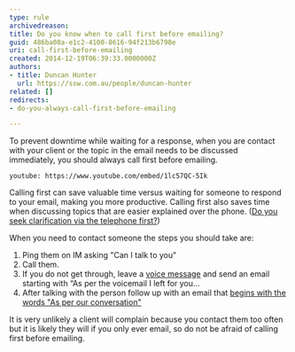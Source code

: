 ```yaml
---
type: rule
archivedreason: 
title: Do you know when to call first before emailing?
guid: 486ba08a-e1c2-4100-8616-94f213b6798e
uri: call-first-before-emailing
created: 2014-12-19T06:39:33.0000000Z
authors:
- title: Duncan Hunter
  url: https://ssw.com.au/people/duncan-hunter
related: []
redirects: 
- do-you-always-call-first-before-emailing

---
```


To prevent downtime while waiting for a response, when you are contact with your client or the topic in the email needs to be discussed immediately, you should always call first before emailing.

`youtube: https://www.youtube.com/embed/1lc57QC-5Ik`

<!--endintro-->

Calling first can save valuable time versus waiting for someone to respond to your email, making you more productive. Calling first also saves time when discussing topics that are easier explained over the phone. ([Do you seek clarification via the telephone first?](/do-you-seek-clarification-via-the-telephone-first))

When you need to contact someone the steps you should take are:

1. Ping them on IM asking "Can I talk to you"
2. Call them.
3. If you do not get through, leave a [voice message](/do-you-use-voice-recordings-when-appropriate) and send an email starting with “As per the voicemail I left for you…
4. After talking with the person follow up with an email that [begins with the words "As per our conversation"](/do-you-send-as-per-our-conversation-emails)

It is very unlikely a client will complain because you contact them too often but it is likely they will if you only ever email, so do not be afraid of calling first before emailing.
